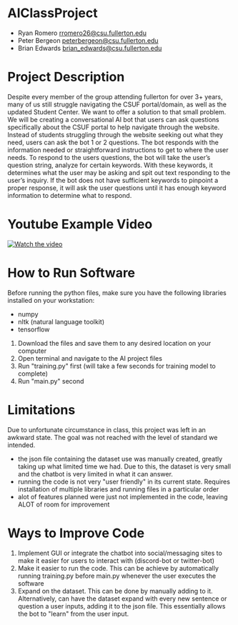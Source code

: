 # AIClassProject
- Ryan Romero         rromero26@csu.fullerton.edu
- Peter Bergeon       peterbergeon@csu.fullerton.edu
- Brian Edwards       brian_edwards@csu.fullerton.edu

# Project Description
Despite every member of the group attending fullerton for over 3+ years, many of us still struggle navigating the CSUF portal/domain, as well as the updated Student Center. We want to offer a solution to that small problem.
We will be creating a conversational AI bot that users can ask questions specifically about the CSUF portal to help navigate through the website. Instead of students struggling through the website seeking out what they need, users can ask the bot 1 or 2 questions. The bot responds with the information needed or straightforward instructions to get to where the user needs.
To respond to the users questions, the bot will take the user’s question string, analyze for certain keywords. With these keywords, it determines what the user may be asking and spit out text responding to the user’s inquiry. If the bot does not have sufficient keywords to pinpoint a proper response, it will ask the user questions until it has enough keyword information to determine what to respond.


# Youtube Example Video
[![Watch the video](https://img.youtube.com/vi/FbTs4FwQ2c0/hqdefault.jpg)](https://youtu.be/FbTs4FwQ2c0)

# How to Run Software
Before running the python files, make sure you have the following libraries installed on your workstation:
- numpy
- nltk  (natural language toolkit)
- tensorflow


1. Download the files and save them to any desired location on your computer
2. Open terminal and navigate to the AI project files
3. Run "training.py" first (will take a few seconds for training model to complete)
4. Run "main.py" second

# Limitations
Due to unfortunate circumstance in class, this project was left in an awkward state. The goal was not reached with the level of standard we intended.
- the json file containing the dataset use was manually created, greatly taking up what limited time we had. Due to this, the dataset is very small and the chatbot is very limited in what it can answer. 
- running the code is not very "user friendly" in its current state. Requires installation of multiple libraries and running files in a particular order
- alot of features planned were just not implemented in the code, leaving ALOT of room for improvement

# Ways to Improve Code
1. Implement GUI or integrate the chatbot into social/messaging sites to make it easier for users to interact with (discord-bot or twitter-bot)
2. Make it easier to run the code. This can be achieve by automatically running training.py before main.py whenever the user executes the software
3. Expand on the dataset. This can be done by manually adding to it. Alternatively, can have the dataset expand with every new sentence or question a user inputs, adding it to the json file. This essentially allows the bot to "learn" from the user input. 

